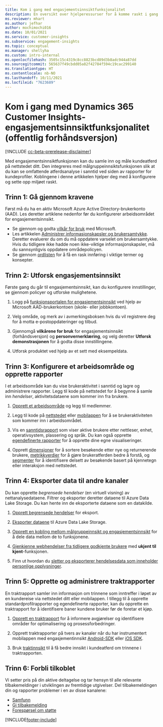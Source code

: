 ```yaml
---
title: Kom i gang med engasjementsinnsiktfunksjonalitet
description: En oversikt over hjelperessurser for å komme raskt i gang.
ms.reviewer: mhart
ms.author: jefhar
author: mochimochi016
ms.date: 10/01/2021
ms.service: customer-insights
ms.subservice: engagement-insights
ms.topic: conceptual
ms.manager: shellyha
ms.custom: intro-internal
ms.openlocfilehash: 3505c15c4319c8cc8823bcd89d3b8adc944a87dd
ms.sourcegitcommit: 565637f49cbdd05a82f42784f594c19cac299140
ms.translationtype: HT
ms.contentlocale: nb-NO
ms.lasthandoff: 10/11/2021
ms.locfileid: "7623689"
---
```

# <a name="get-started-with-dynamics-365-customer-insights-engagement-insights-capability-public-preview"></a>Kom i gang med Dynamics 365 Customer Insights-engasjementsinnsiktfunksjonalitet (offentlig forhåndsversjon)

[!INCLUDE [cc-beta-prerelease-disclaimer](includes/cc-beta-prerelease-disclaimer.md)]

Med engasjementsinnsiktfunksjonen kan du samle inn og måle kundeatferd på nettstedet ditt. Den integreres med målgruppeinnsiktsfunksjonen slik at du kan se omfattende atferdsanalyse i sanntid ved siden av rapporter for kundeprofiler. Koblingene i denne artikkelen hjelper deg med å konfigurere og sette opp miljøet raskt.

## <a name="step-1-review-prerequisites"></a>Trinn 1: Gå gjennom kravene

Først må du ha en aktiv Microsoft Azure Active Directory-brukerkonto (AAD). Les deretter artiklene nedenfor før du konfigurerer arbeidsområdet for engasjementsinnsikt.

- Se gjennom og godta [vilkår for bruk](terms-of-service.md) med Microsoft.  
- Les artikkelen [Administrer informasjonskapsler og brukersamtykke](user-consent-storage.md). Deretter evaluerer du om du må oppdatere varselet om brukersamtykke. Hvis du tidligere ikke hadde noen ikke-viktige informasjonskapsler, må du sannsynligvis oppdatere områdepolicyen.
- Se gjennom [ordlisten](glossary.md) for å få en rask innføring i viktige termer og konsepter.

## <a name="step-2-explore-engagement-insights"></a>Trinn 2: Utforsk engasjementsinnsikt

Første gang du går til engasjementsinnsikt, kan du konfigurere innstillinger, se gjennom policyer og utforske mulighetene.

1. Logg på [funksjonsportalen for engasjementsinnsikt](https://home.ci.ai.dynamics.com/app/engagement-insights) ved hjelp av Microsoft AAD-brukerkontoen (skole- eller jobbkontoen).

1. Velg område, og merk av i avmerkingsboksen hvis du vil registrere deg for å motta e-postoppdateringer og tilbud.

1. Gjennomgå **vilkårene for bruk** for engasjementsinnsikt (forhåndsversjon) og **personvernerklæring**, og velg deretter **Utforsk demonstrasjonen** for å godta disse innstillingene.

1. Utforsk produktet ved hjelp av et sett med eksempeldata.

##  <a name="step-3-set-up-a-workspace-and-create-reports"></a>Trinn 3: Konfigurere et arbeidsområde og opprette rapporter

I et arbeidsområde kan du vise brukeraktivitet i sanntid og lagre og administrere rapporter. Legg til kode på nettstedet for å begynne å samle inn *hendelser*, aktivitetsdataene som kommer inn fra brukere.

1. [Opprett et arbeidsområde](create-workspace.md) og legg til medlemmer.

1. Legg til kode på [nettstedet](instrument-website.md) eller [mobilappen](developer-resources.md#capture-events-from-mobile-apps) for å se brukeraktiviteten som kommer inn i arbeidsområdet.

1. Vis en [sanntidsrapport](view-reports.md) som viser aktive brukere etter nettleser, enhet, operativsystem, plassering og språk. Du kan også opprette [egendefinerte rapporter](custom-reports.md) for å opprette dine egne visualiseringer.

1. Opprett [dimensjoner](dimensions.md) for å sortere besøkende etter nye og returnerende brukere, [metrikkverdier](metrics.md) for å gjøre brukeratferden bedre å forstå, og [segmenter](segments.md) for å identifisere delsett av besøkende basert på kjennetegn eller interaksjon med nettstedet.
    
## <a name="step-4-export-data-to-other-channels"></a>Trinn 4: Eksporter data til andre kanaler

Du kan opprette *begrensede hendelser* (en virtuell visning) av nettanalysedataene. Filtrer og eksporter deretter dataene til Azure Data Lake Storage. Du kan hente inn de eksporterte dataene som en datakilde.

1. [Opprett begrensede hendelser](refined-events.md) for eksport.

1. [Eksporter dataene](export-events.md) til Azure Data Lake Storage.

1. [Opprett en kobling mellom målgruppeinnsikt og engasjementsinnsikt](integrate-audience-insights-engagement-insights.md) for å dele data mellom de to funksjonene.

1. [Gjenkjenne webhendelser fra tidligere godkjente brukere](unknown-to-known.md) med **ukjent til kjent**-funksjonen.

1. Finn ut hvordan du [sletter og eksporterer hendelsesdata som inneholder personlige opplysninger](delete-export-personal-data.md).

## <a name="step-5-create-and-manage-funnel-reports"></a>Trinn 5: Opprette og administrere traktrapporter

En traktrapport samler inn informasjon om trinnene som inntreffer i løpet av en kundereise via nettstedet ditt eller mobilappen. I tillegg til å opprette standardprofilrapporter og egendefinerte rapporter, kan du opprette en traktrapport for å identifisere baner kundene bruker før de foretar et kjøp. 

1. [Opprett en traktrapport](funnel-reports.md) for å informere avgjørelser og identifisere områder for optimalisering og prosessforbedringer.

1. Opprett traktrapporter på tvers av kanaler når du har instrumentert mobilappen med engasjementinnsikt [Android-SDK](get-started-android.md) eller [iOS SDK](get-started-ios.md).

1. Bruk [traktinnsikt](funnel-reports.md#funnel-insights) til å få bedre innsikt i kundeatferd om trinnene i traktrapporten.
 
## <a name="step-6-stay-connected"></a>Trinn 6: Forbli tilkoblet

Vi setter pris på din aktive deltagelse og tar hensyn til alle relevante tilbakemeldinger i utviklingen av fremtidige utgivelser. Del tilbakemeldingen din og rapporter problemer i en av disse kanalene:
- [Samfunn](https://go.microsoft.com/fwlink/?linkid=2141648)
- [Gi tilbakemelding](https://go.microsoft.com/fwlink/?linkid=2143222)
- [Forespørsel om støtte](https://go.microsoft.com/fwlink/?linkid=2145734) 


[!INCLUDE[footer-include](../includes/footer-banner.md)]
